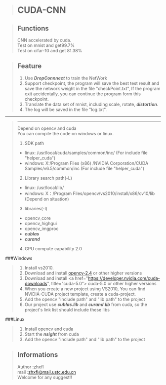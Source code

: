 >CUDA-CNN
>========

>Functions
>--------
>CNN accelerated by cuda.    
>Test on mnist and get99.7%   
>Test on cifar-10 and get 81.38%


>Feature
>--------
>1. Use ***DropConnnect*** to train the NetWork
>2. Support checkpoint, the program will save the best test result and save the network weight in the file "checkPoint.txt", If the program exit accidentally, you can continue the program form this checkpoint.
>3. Translate the data set of mnist, including scale, rotate, ***distortion***.
>4. The log will be saved in the file "log.txt".  

***
>-------
>Depend on opencv and cuda    
>You can compile the code on windows or linux.   
>1. SDK path   
>* linux: /usr/local/cuda/samples/common/inc/ (For include file "helper_cuda")      
>* windows: X:/Program Files (x86) /NVIDIA Corporation/CUDA Samples/v6.5/common/inc (For include file "helper_cuda") 
>   
>2. Library search path(-L)   
>* linux: /usr/local/lib/   
>* windows: X：/Program Files/opencv/vs2010/install/x86/cv10/lib (Depend on situation)    
>   
>3. libraries(-l)      
>* opencv_core   
>* opencv_highgui   
>* opencv_imgproc   
>* ***cublas***   
>* ***curand***  
>   
>4. GPU compute capability 2.0   
>   
###Windows
>1. Install vs2010.
>2. Download and install <a href="http://sourceforge.net/projects/opencvlibrary/files/opencv-win/3.0.0-beta/" title="opencv-2.4"> opencv-2.4</a> or other higher versions
>3. Download and install <a href="https://developer.nvidia.com/cuda-downloads", title="cuda-5.0"> cuda-5.0</a> or other higher versions
>4. When you create a new project using VS2010, You can find NVIDIA-CUDA project template, create a cuda-project.
>5. Add the opencv "include path" and "lib path" to the project
>6. Our project use ***cublas.lib*** and ***curand.lib*** from cuda, so the project's link list should include these libs
>
###Linux
>1. Install opencv and cuda
>2. Start the ***nsight*** from cuda
>3. Add the opencv "include path" and "lib path" to the project

>Informations
>------------
>Author :zhxfl  
>mail   :zhxfl@mail.ustc.edu.cn  
>Welcome for any suggest!!   

